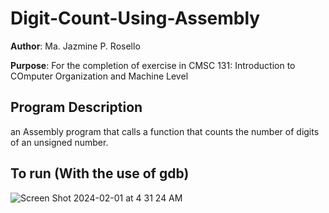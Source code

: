 # Digit-Count-Using-Assembly

**Author**: Ma. Jazmine P. Rosello

**Purpose**: For the completion of exercise in CMSC 131: Introduction to COmputer Organization and Machine Level

## Program Description

an Assembly program that calls a function that counts the number of digits of an unsigned
number.

## To run (With the use of gdb)
![Screen Shot 2024-02-01 at 4 31 24 AM](https://github.com/jazminerosello/Digit-Count-Using-Assembly/assets/125422872/8248087f-78ba-4b06-821e-cb8357516238)

